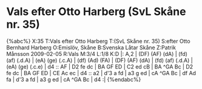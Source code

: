 # Vals efter Otto Harberg (SvL Skåne nr. 35)

{%abc%}
X:35
T:Vals efter Otto Harberg
T:(SvL Skåne nr. 35)
S:efter Otto Bernhard Harberg
O:Emislöv, Skåne
B:Svenska Låtar Skåne
Z:Patrik Månsson 2009-02-05
R:Vals
M:3/4
L:1/8
K:D
|: A,2 | (DF) (AF) (dA) | (fd) (af) (.d.A) | (eA) (ge) (.c.A) | (df) (Ad) (FA) |
(DF) (AF) (dA) | (fd) (af) (.d.A) | (eA) (ge) (.c.e) | d4 :: AF | D2 fe dc |
BA GF ED | C2 ed cB | BA ^GA Bc | D2 fe dc | BA GF ED |
CE Ac ec | d4 :: a2 | d'3 a fd | a3 g ed | cA ^GA Bc |
df Ad fa | d'3 a fd | a3 g ed | cA ^GA Bc | d4 :|
{%endabc%}

